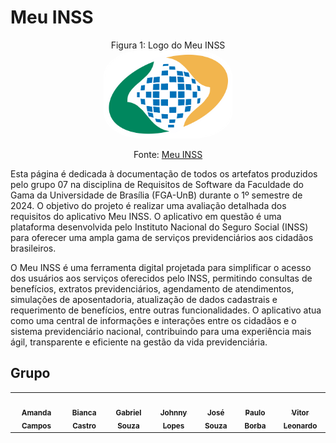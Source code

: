 # Meu INSS
<p align="center" > <font>Figura 1: Logo do Meu INSS</font> <br><img style="border: 2px solid white; border-radius: 30%" src="imagens/inss-logo.png" width = 40%></p>
<p align="center" > <font>Fonte: <a href="https://meu.inss.gov.br/#/login">Meu INSS</a></font> <br></p>

Esta página é dedicada à documentação de todos os artefatos produzidos pelo grupo 07 na disciplina de Requisitos de Software da Faculdade do Gama da Universidade de Brasília (FGA-UnB) durante o 1º semestre de 2024. O objetivo do projeto é realizar uma avaliação detalhada dos requisitos do aplicativo Meu INSS. O aplicativo em questão é uma plataforma desenvolvida pelo Instituto Nacional do Seguro Social (INSS) para oferecer uma ampla gama de serviços previdenciários aos cidadãos brasileiros.

O Meu INSS é uma ferramenta digital projetada para simplificar o acesso dos usuários aos serviços oferecidos pelo INSS, permitindo consultas de benefícios, extratos previdenciários, agendamento de atendimentos, simulações de aposentadoria, atualização de dados cadastrais e requerimento de benefícios, entre outras funcionalidades. O aplicativo atua como uma central de informações e interações entre os cidadãos e o sistema previdenciário nacional, contribuindo para uma experiência mais ágil, transparente e eficiente na gestão da vida previdenciária.
## Grupo
<table>
  <tr>
    <td align="center"><a href="https://github.com/acamposs"><img style="border-radius: 50%;" src="https://github.com/acamposs.png" width="100px;" alt=""/><br /><sub><b>Amanda Campos</b></sub></a><br /><a href="Link git" title="Rocketseat"></a></td>
    <td align="center"><a href="https://github.com/BiancaPatrocinio7"><img style="border-radius: 50%;" src="https://github.com/BiancaPatrocinio7.png" width="100px;" alt=""/><br /><sub><b>Bianca Castro</b></sub></a><br /><a href="Link git" title="Rocketseat"></a></td>
    <td align="center"><a href="https://github.com/GabrielMS00"><img style="border-radius: 50%;" src="https://github.com/GabrielMS00.png" width="100px;" alt=""/><br /><sub><b>Gabriel Souza</b></sub></a><br /><a href="Link git" title="Rocketseat"></a></td>
        <td align="center"><a href="https://github.com/JohnnyLopess"><img style="border-radius: 50%;" src="https://github.com/JohnnyLopess.png" width="100px;" alt=""/><br /><sub><b>Johnny Lopes</b></sub></a><br />
        <td align="center"><a href="https://github.com/JoseFilipi"><img style="border-radius: 50%;" src="https://github.com/JoseFilipi.png" width="100px;" alt=""/><br /><sub><b>José Souza</b></sub></a><br />
    <td align="center"><a href="https://github.com/paulohborba"><img style="border-radius: 50%;" src="https://github.com/paulohborba.png" width="100px;" alt=""/><br /><sub><b>Paulo Borba</b></sub></a><br />
    <td align="center"><a href="https://github.com/vitorfleonardo"><img style="border-radius: 50%;" src="https://github.com/vitorfleonardo.png" width="100px;" alt=""/><br /><sub><b>Vitor Leonardo</b></sub></a><br />
  </tr>
</table>